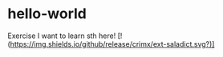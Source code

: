 # hello-world
Exercise
I want to learn sth here!
[!(https://img.shields.io/github/release/crimx/ext-saladict.svg?)]
